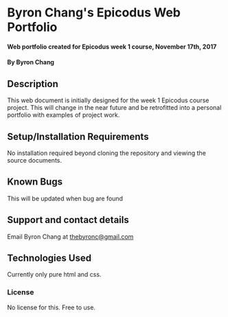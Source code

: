 # Byron Chang's Epicodus Web Portfolio

#### Web portfolio created for Epicodus week 1 course, November 17th, 2017

#### By Byron Chang

## Description

This web document is initially designed for the week 1 Epicodus course project. This will change in the near future and be retrofitted into a personal portfolio with examples of project work.  

## Setup/Installation Requirements
No installation required beyond cloning the repository and viewing the source documents.

## Known Bugs
This will be updated when bug are found


## Support and contact details
Email Byron Chang at thebyronc@gmail.com

## Technologies Used
Currently only pure html and css.

### License
No license for this. Free to use.
